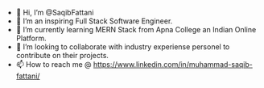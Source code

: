 - 👋 Hi, I’m @SaqibFattani
- 👀 I’m an inspiring Full Stack Software Engineer.
- 🌱 I’m currently learning MERN Stack from Apna College an Indian Online Platform.
- 💞️ I’m looking to collaborate with industry experiense personel to contribute on their projects.
- 📫 How to reach me @ https://www.linkedin.com/in/muhammad-saqib-fattani/

<!---
saqib-fattani/saqib-fattani is a ✨ special ✨ repository because its `README.md` (this file) appears on your GitHub profile.
You can click the Preview link to take a look at your changes.
--->
